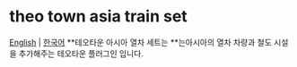 # theo town asia train set
[English](./README.md) | [한국어](./README.ko.md)
**테오타운 아시아 열차 세트는 **는아시아의 열차 차량과 철도 시설을 추가해주는 테오타운 플러그인 입니다.  
